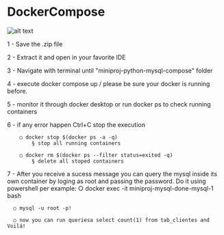 # DockerCompose


![alt text](https://drive.google.com/file/d/1fwqZPkm9YRAfNlMLFJrHPTCosvTopnvj/view?usp=share_link)

1 - Save the .zip file 

2 - Extract it and open in your favorite IDE

3 - Navigate with terminal until "miniproj-python-mysql-compose" folder

4 - execute docker compose up / please be sure your docker is running before.

5 - monitor it through docker desktop or run docker ps to check running containers

6 - if any error happen Ctrl+C stop the execution

		○ docker stop $(docker ps -a -q)
			§ stop all running containers
			
		○ docker rm $(docker ps --filter status=exited -q)
			§ delete all stoped containers
			
7 - After you receive a sucess message you can query the mysql inside its own container
by loging as root and passing the password. Do it using powershell per example:
		○ docker exec -it miniproj-mysql-done-mysql-1 bash
		
      ○ mysql -u root -p!
      
      ○ now you can run queriesa select count(1) from tab_clientes and Voilá!
